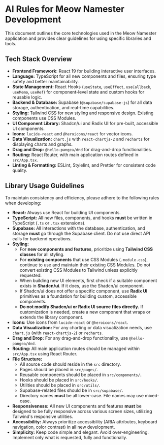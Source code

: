 # AI Rules for Meow Namester Development

This document outlines the core technologies used in the Meow Namester application and provides clear guidelines for using specific libraries and tools.

## Tech Stack Overview

*   **Frontend Framework:** React 19 for building interactive user interfaces.
*   **Language:** TypeScript for all new components and files, ensuring type safety and better maintainability.
*   **State Management:** React Hooks (`useState`, `useEffect`, `useCallback`, `useMemo`, `useRef`) for component-level state and custom hooks for reusable logic.
*   **Backend & Database:** Supabase (`@supabase/supabase-js`) for all data storage, authentication, and real-time capabilities.
*   **Styling:** Tailwind CSS for new styling and responsive design. Existing components use CSS Modules.
*   **UI Component Library:** Shadcn/ui and Radix UI for pre-built, accessible UI components.
*   **Icons:** `lucide-react` and `@heroicons/react` for vector icons.
*   **Data Visualization:** `chart.js` with `react-chartjs-2` and `recharts` for displaying charts and graphs.
*   **Drag and Drop:** `@hello-pangea/dnd` for drag-and-drop functionalities.
*   **Routing:** React Router, with main application routes defined in `src/App.tsx`.
*   **Linting & Formatting:** ESLint, Stylelint, and Prettier for consistent code quality.

## Library Usage Guidelines

To maintain consistency and efficiency, please adhere to the following rules when developing:

*   **React:** Always use React for building UI components.
*   **TypeScript:** All new files, components, and hooks **must** be written in TypeScript (`.ts` or `.tsx` extensions).
*   **Supabase:** All interactions with the database, authentication, and storage **must** go through the Supabase client. Do not use direct API calls for backend operations.
*   **Styling:**
    *   For **new components and features**, prioritize using **Tailwind CSS classes** for all styling.
    *   For **existing components** that use CSS Modules (`.module.css`), continue to use and maintain their existing CSS Modules. Do not convert existing CSS Modules to Tailwind unless explicitly requested.
    *   When building new UI elements, first check if a suitable component exists in **Shadcn/ui**. If it does, use the Shadcn/ui component.
    *   If Shadcn/ui does not offer a specific component, use **Radix UI** primitives as a foundation for building custom, accessible components.
    *   **Do not modify Shadcn/ui or Radix UI source files directly.** If customization is needed, create a new component that wraps or extends the library component.
*   **Icons:** Use icons from `lucide-react` or `@heroicons/react`.
*   **Data Visualization:** For any charting or data visualization needs, use `chart.js` (with `react-chartjs-2`) or `recharts`.
*   **Drag and Drop:** For any drag-and-drop functionality, use `@hello-pangea/dnd`.
*   **Routing:** All main application routes should be managed within `src/App.tsx` using React Router.
*   **File Structure:**
    *   All source code should reside in the `src` directory.
    *   Pages should be placed in `src/pages/`.
    *   Reusable components should be placed in `src/components/`.
    *   Hooks should be placed in `src/hooks/`.
    *   Utilities should be placed in `src/utils/`.
    *   Supabase-related files should be in `src/supabase/`.
    *   Directory names **must** be all lower-case. File names may use mixed-case.
*   **Responsiveness:** All new UI components and features **must** be designed to be fully responsive across various screen sizes, utilizing Tailwind's responsive utilities.
*   **Accessibility:** Always prioritize accessibility (ARIA attributes, keyboard navigation, color contrast) in all new development.
*   **Simplicity:** Keep code simple and elegant. Avoid over-engineering. Implement only what is requested, fully and functionally.